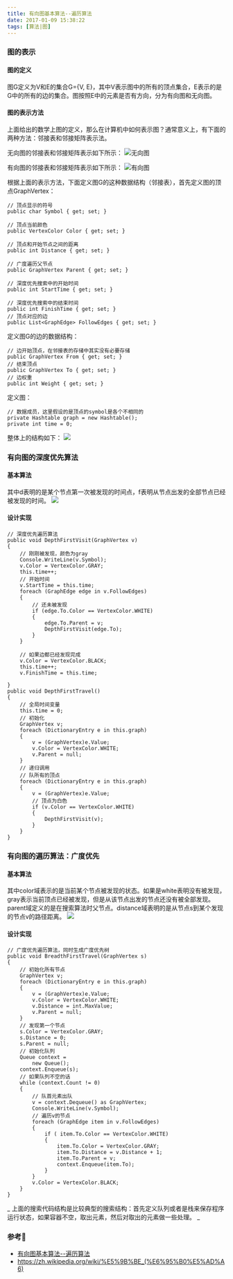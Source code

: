 ```yaml
---
title: 有向图基本算法--遍历算法
date: 2017-01-09 15:38:22
tags: [算法|图]
---
```


### 图的表示

#### 图的定义
图G定义为V和E的集合G={V, E}，其中V表示图中的所有的顶点集合，E表示的是G中的所有的边的集合。图按照E中的元素是否有方向，分为有向图和无向图。 

#### 图的表示方法
上面给出的数学上图的定义，那么在计算机中如何表示图？通常意义上，有下面的两种方法：邻接表和邻接矩阵表示法。

无向图的邻接表和邻接矩阵表示如下所示：
![无向图](./undigraph.jpg)

有向图的邻接表和邻接矩阵表示如下所示：
![有向图](./digraph.jpg)

根据上面的表示方法，下面定义图G的这种数据结构（邻接表），首先定义图的顶点GraphVertex：
```
// 顶点显示的符号
public char Symbol { get; set; }

// 顶点当前颜色
public VertexColor Color { get; set; }

// 顶点和开始节点之间的距离
public int Distance { get; set; }

// 广度遍历父节点
public GraphVertex Parent { get; set; }

// 深度优先搜索中的开始时间
public int StartTime { get; set; }

// 深度优先搜索中的结束时间
public int FinishTime { get; set; }
// 顶点对应的边
public List<GraphEdge> FollowEdges { get; set; } 
```
定义图G的边的数据结构：
```
// 边开始顶点，在邻接表的存储中其实没有必要存储
public GraphVertex From { get; set; }
// 结束顶点
public GraphVertex To { get; set; } 
// 边权重
public int Weight { get; set; } 
```
定义图：
```
// 数据成员，这里假设的是顶点的symbol是各个不相同的
private Hashtable graph = new Hashtable();
private int time = 0; 
```
整体上的结构如下：
![](./graph_datastructure.jpg)

### 有向图的深度优先算法 

#### 基本算法
其中d表明的是某个节点第一次被发现的时间点，f表明从节点出发的全部节点已经被发现的时间。
![](./digraph_algorithm.jpg)
#### 设计实现
```
// 深度优先遍历算法
public void DepthFirstVisit(GraphVertex v)
{
    // 刚刚被发现，颜色为gray
    Console.WriteLine(v.Symbol);
    v.Color = VertexColor.GRAY;
    this.time++;
    // 开始时间
    v.StartTime = this.time;
    foreach (GraphEdge edge in v.FollowEdges)
    {
        // 还未被发现
        if (edge.To.Color == VertexColor.WHITE)
        {
            edge.To.Parent = v;
            DepthFirstVisit(edge.To);
        }
    }
    
    // 如果边都已经发现完成
    v.Color = VertexColor.BLACK;
    this.time++;
    v.FinishTime = this.time;
    
}
public void DepthFirstTravel()
{
    // 全局时间变量
    this.time = 0;
    // 初始化
    GraphVertex v;
    foreach (DictionaryEntry e in this.graph)
    {
        v = (GraphVertex)e.Value;
        v.Color = VertexColor.WHITE;
        v.Parent = null;
    }
    // 递归调用
    // 队所有的顶点
    foreach (DictionaryEntry e in this.graph)
    {
        v = (GraphVertex)e.Value;
        // 顶点为白色
        if (v.Color == VertexColor.WHITE)
        {
            DepthFirstVisit(v);
        }
    }
} 
```

### 有向图的遍历算法：广度优先 

#### 基本算法
其中color域表示的是当前某个节点被发现的状态。如果是white表明没有被发现，gray表示当前顶点已经被发现，但是从该节点出发的节点还没有被全部发现。parent域定义的是在搜索算法时父节点。distance域表明的是从节点s到某个发现的节点v的路径距离。
![](./digraph_algorithm2.jpg)
#### 设计实现
```
// 广度优先遍历算法，同时生成广度优先树
public void BreadthFirstTravel(GraphVertex s)
{
    // 初始化所有节点
    GraphVertex v;
    foreach (DictionaryEntry e in this.graph)
    {
        v = (GraphVertex)e.Value;
        v.Color = VertexColor.WHITE;
        v.Distance = int.MaxValue;
        v.Parent = null;
    }
    // 发现第一个节点
    s.Color = VertexColor.GRAY;
    s.Distance = 0;
    s.Parent = null;
    // 初始化队列
    Queue context = 
        new Queue();
    context.Enqueue(s);
    // 如果队列不空的话
    while (context.Count != 0)
    {
        // 队首元素出队
        v = context.Dequeue() as GraphVertex;
        Console.WriteLine(v.Symbol);
        // 遍历v的节点
        foreach (GraphEdge item in v.FollowEdges)
        {
            if ( item.To.Color == VertexColor.WHITE)
            {
                item.To.Color = VertexColor.GRAY;
                item.To.Distance = v.Distance + 1;
                item.To.Parent = v;
                context.Enqueue(item.To);
            }
        }
        v.Color = VertexColor.BLACK;
    }
} 
```
_ 上面的搜索代码结构是比较典型的搜索结构：首先定义队列或者是栈来保存程序运行状态，如果容器不空，取出元素，然后对取出的元素做一些处理。 _

### 参考

- [有向图基本算法--遍历算法](http://www.cnblogs.com/xuqiang/archive/2011/03/28/1997680.html)
- https://zh.wikipedia.org/wiki/%E5%9B%BE_(%E6%95%B0%E5%AD%A6)
